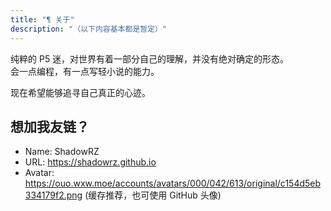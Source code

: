 ```yaml
---
title: "¶ 关于"
description: "（以下内容基本都是暂定）"
---
```


纯粹的 P5 迷，对世界有着一部分自己的理解，并没有绝对确定的形态。  
会一点编程，有一点写轻小说的能力。

现在希望能够追寻自己真正的心迹。

## 想加我友链？

* Name: ShadowRZ
* URL: https://shadowrz.github.io
* Avatar: https://ouo.wxw.moe/accounts/avatars/000/042/613/original/c154d5eb334179f2.png (缓存推荐，也可使用 GitHub 头像)
